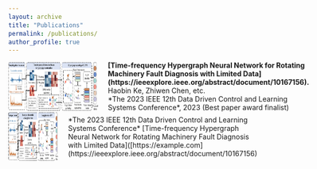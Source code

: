 ```yaml
---
layout: archive
title: "Publications"
permalink: /publications/
author_profile: true
---
```


<div style="display: flex; align-items: center;">
  <img src="../images/TFHGNN.png" alt="Image" width="180" height="100" style="margin-right: 20px;">
  <div style="display: flex; flex-direction: column;">
    <span style="font-weight: bold;">[Time-frequency Hypergraph Neural Network for Rotating Machinery Fault Diagnosis with Limited Data](https://ieeexplore.ieee.org/abstract/document/10167156).</span>
    <span>Haobin Ke, Zhiwen Chen, etc.<br>*The 2023 IEEE 12th Data Driven Control and Learning Systems Conference*, 2023 (Best paper award finalist)</span>
  </div>
</div>

<div style="display: flex; align-items: center;">
  <img src="../images/TFHGNN.png" alt="Image" width="100" height="100" style="margin-right: 20px;">
  <div>
    *The 2023 IEEE 12th Data Driven Control and Learning Systems Conference* [Time-frequency Hypergraph Neural Network for Rotating Machinery Fault Diagnosis with Limited Data]([https://example.com](https://ieeexplore.ieee.org/abstract/document/10167156)
  </div>
</div>
